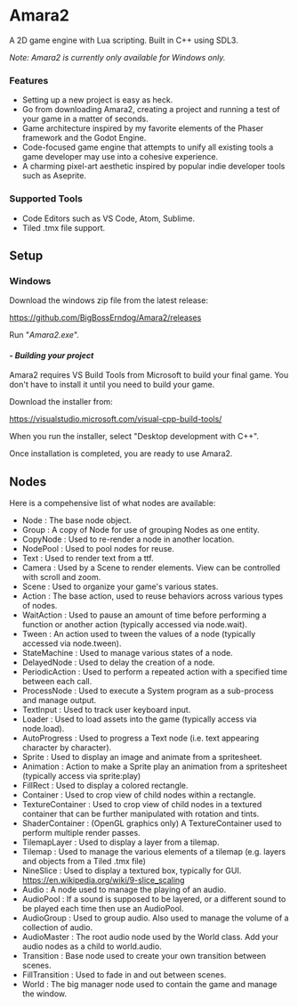# Amara2
A 2D game engine with Lua scripting.
Built in C++ using SDL3.

*Note: Amara2 is currently only available for Windows only.*

### Features
- Setting up a new project is easy as heck.
- Go from downloading Amara2, creating a project and running a test of your game in a matter of seconds.
- Game architecture inspired by my favorite elements of the Phaser framework and the Godot Engine.
- Code-focused game engine that attempts to unify all existing tools a game developer may use into a cohesive experience.
- A charming pixel-art aesthetic inspired by popular indie developer tools such as Aseprite.

### Supported Tools
- Code Editors such as VS Code, Atom, Sublime.
- Tiled .tmx file support.

## Setup
### Windows
Download the windows zip file from the latest release:

https://github.com/BigBossErndog/Amara2/releases

Run "*Amara2.exe*".

#### - *Building your project*
Amara2 requires VS Build Tools from Microsoft to build your final game.
You don't have to install it until you need to build your game.

Download the installer from:

https://visualstudio.microsoft.com/visual-cpp-build-tools/

When you run the installer, select "Desktop development with C++".

Once installation is completed, you are ready to use Amara2.

## Nodes
Here is a compehensive list of what nodes are available:
- Node : The base node object.
- Group : A copy of Node for use of grouping Nodes as one entity.
- CopyNode : Used to re-render a node in another location.
- NodePool : Used to pool nodes for reuse.
- Text : Used to render text from a ttf.
- Camera : Used by a Scene to render elements. View can be controlled with scroll and zoom.
- Scene : Used to organize your game's various states.
- Action : The base action, used to reuse behaviors across various types of nodes.
- WaitAction : Used to pause an amount of time before performing a function or another action (typically accessed via node.wait).
- Tween : An action used to tween the values of a node (typically accessed via node.tween).
- StateMachine : Used to manage various states of a node.
- DelayedNode : Used to delay the creation of a node.
- PeriodicAction : Used to perform a repeated action with a specified time between each call.
- ProcessNode : Used to execute a System program as a sub-process and manage output.
- TextInput : Used to track user keyboard input.
- Loader : Used to load assets into the game (typically access via node.load).
- AutoProgress : Used to progress a Text node (i.e. text appearing character by character).
- Sprite : Used to display an image and animate from a spritesheet.
- Animation : Action to make a Sprite play an animation from a spritesheet (typically access via sprite:play)
- FillRect : Used to display a colored rectangle.
- Container : Used to crop view of child nodes within a rectangle.
- TextureContainer : Used to crop view of child nodes in a textured container that can be further manipulated with rotation and tints.
- ShaderContainer : (OpenGL graphics only) A TextureContainer used to perform multiple render passes.
- TilemapLayer : Used to display a layer from a tilemap.
- Tilemap : Used to manage the various elements of a tilemap (e.g. layers and objects from a Tiled .tmx file)
- NineSlice : Used to display a textured box, typically for GUI. https://en.wikipedia.org/wiki/9-slice_scaling
- Audio : A node used to manage the playing of an audio.
- AudioPool : If a sound is supposed to be layered, or a different sound to be played each time then use an AudioPool.
- AudioGroup : Used to group audio. Also used to manage the volume of a collection of audio.
- AudioMaster : The root audio node used by the World class. Add your audio nodes as a child to world.audio.
- Transition : Base node used to create your own transition between scenes.
- FillTransition : Used to fade in and out between scenes.
- World : The big manager node used to contain the game and manage the window.
